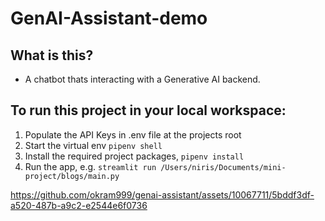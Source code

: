 # GenAI-Assistant-demo


## What is this?
- A chatbot thats interacting with a Generative AI backend.


## To run this project in your local workspace:
 1. Populate the API Keys in .env file at the projects root
 2. Start the virtual env `pipenv shell`
 3. Install the required project packages, `pipenv install`
 4. Run the app, e.g. `streamlit run /Users/niris/Documents/mini-project/blogs/main.py`




https://github.com/okram999/genai-assistant/assets/10067711/5bddf3df-a520-487b-a9c2-e2544e6f0736

